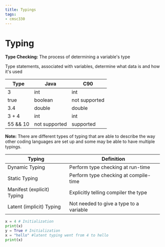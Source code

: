 ```yaml
---
title: Typings
tags:
- cmsc330
---
```


# Typing

**Type Checking:** The process of determining a variable's type

Type statements, associated with variables, determine what data is and how it's used

| Type | Java | C90 |
| -- | -- | -- |
| 3 | int | int |
| true | boolean | not supported |
| 3.4 | double | double |
| 3 + 4 | int | int |
| 55 && 10 | not supported | supported |

**Note:** There are different types of typing that are able to describe the way other coding languages are set up and some may be able to have multiple typings.

| Typing | Definition |
| -- | -- |
| Dynamic Typing | Perform type checking at run-time
| Static Typing | Perform type checking at compile-time
| Manifest (explicit) Typing | Explicitly telling compiler the type |
| Latent (implicit) Typing | Not needed to give a type to a variable |

```python
x = 4 # Initialization
print(x)
y = True # Initialization
x = "hello" #latent typing went from 4 to hello
print(x)
```